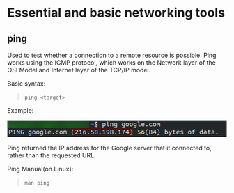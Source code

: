 # Essential and basic networking tools

## ping
Used to test whether a connection to a remote resource is possible.
Ping works using the ICMP protocol, which works on the Network layer of the OSI Model and Internet layer of the TCP/IP model. 

Basic syntax:
> `ping <target>`

Example:

![ping](pictures/ping-eg.png "ping google.com")

Ping returned the IP address for the Google server that it connected to, rather than the requested URL. 

Ping Manual(on Linux):
> `man ping`
